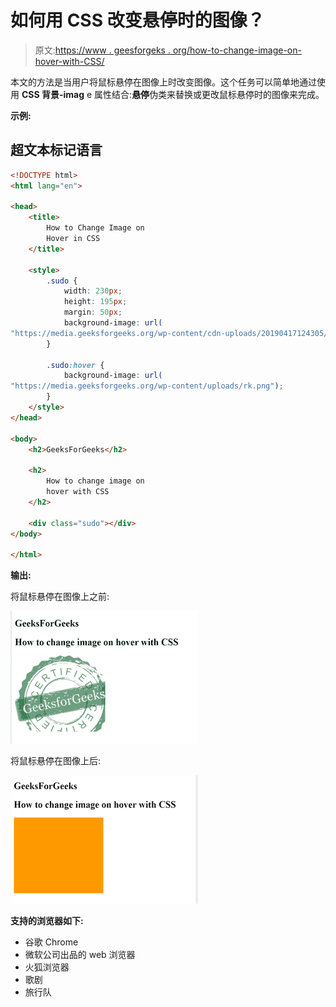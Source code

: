 # 如何用 CSS 改变悬停时的图像？

> 原文:[https://www . geesforgeks . org/how-to-change-image-on-hover-with-CSS/](https://www.geeksforgeeks.org/how-to-change-image-on-hover-with-css/)

本文的方法是当用户将鼠标悬停在图像上时改变图像。这个任务可以简单地通过使用 **CSS 背景-imag** e 属性结合:**悬停**伪类来替换或更改鼠标悬停时的图像来完成。

**示例:**

## 超文本标记语言

```html
<!DOCTYPE html>
<html lang="en">

<head>
    <title>
        How to Change Image on 
        Hover in CSS
    </title>

    <style>
        .sudo {
            width: 230px;
            height: 195px;
            margin: 50px;
            background-image: url(
"https://media.geeksforgeeks.org/wp-content/cdn-uploads/20190417124305/250.png");
        }

        .sudo:hover {
            background-image: url(
"https://media.geeksforgeeks.org/wp-content/uploads/rk.png");
        }
    </style>
</head>

<body>
    <h2>GeeksForGeeks</h2>

    <h2>
        How to change image on 
        hover with CSS
    </h2>

    <div class="sudo"></div>
</body>

</html>
```

**输出:**

将鼠标悬停在图像上之前:

![](img/7bbf9f30dea7de08f8c62021feea6663.png)

将鼠标悬停在图像上后:

![](img/7a97f26e48927cd786c4f86c7e4794fa.png)

**支持的浏览器如下:**

*   谷歌 Chrome
*   微软公司出品的 web 浏览器
*   火狐浏览器
*   歌剧
*   旅行队